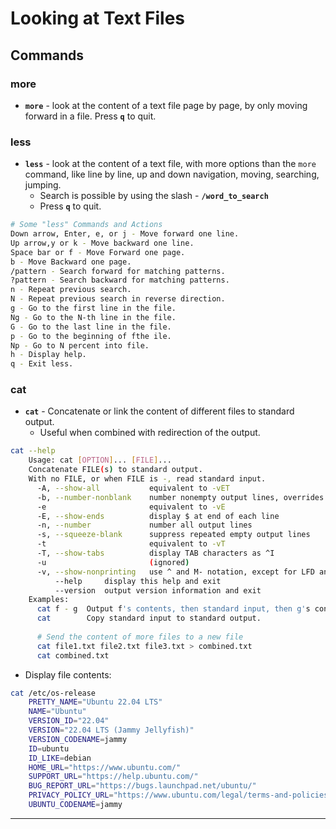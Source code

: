 # Looking at Text Files

## Commands

### more

- **`more`** - look at the content of a text file page by page, by only moving forward in a file. Press **`q`** to quit.

### less

- **`less`** - look at the content of a text file, with more options than the `more` command, like line by line, up and down navigation, moving, searching, jumping.
  - Search is possible by using the slash - **`/word_to_search`**
  - Press **`q`** to quit.

```bash
# Some "less" Commands and Actions
Down arrow, Enter, e, or j - Move forward one line.
Up arrow,y or k	- Move backward one line.
Space bar or f - Move Forward one page.
b - Move Backward one page.
/pattern - Search forward for matching patterns.
?pattern - Search backward for matching patterns.
n - Repeat previous search.
N - Repeat previous search in reverse direction.
g - Go to the first line in the file.
Ng - Go to the N-th line in the file.
G - Go to the last line in the file.
p - Go to the beginning of fthe ile.
Np - Go to N percent into file.
h - Display help.
q - Exit less.
```

### cat

- **`cat`** - Concatenate or link the content of different files to standard output.
  - Useful when combined with redirection of the output.


```bash
cat --help
	Usage: cat [OPTION]... [FILE]...
	Concatenate FILE(s) to standard output.
	With no FILE, or when FILE is -, read standard input.
	  -A, --show-all           equivalent to -vET
	  -b, --number-nonblank    number nonempty output lines, overrides -n
	  -e                       equivalent to -vE
	  -E, --show-ends          display $ at end of each line
	  -n, --number             number all output lines
	  -s, --squeeze-blank      suppress repeated empty output lines
	  -t                       equivalent to -vT
	  -T, --show-tabs          display TAB characters as ^I
	  -u                       (ignored)
	  -v, --show-nonprinting   use ^ and M- notation, except for LFD and TAB
	      --help     display this help and exit
	      --version  output version information and exit
	Examples:
	  cat f - g  Output f's contents, then standard input, then g's contents.
	  cat        Copy standard input to standard output.
	  
	  # Send the content of more files to a new file
	  cat file1.txt file2.txt file3.txt > combined.txt
	  cat combined.txt
```

- Display file contents:

```bash
cat /etc/os-release
	PRETTY_NAME="Ubuntu 22.04 LTS"
	NAME="Ubuntu"
	VERSION_ID="22.04"
	VERSION="22.04 LTS (Jammy Jellyfish)"
	VERSION_CODENAME=jammy
	ID=ubuntu
	ID_LIKE=debian
	HOME_URL="https://www.ubuntu.com/"
	SUPPORT_URL="https://help.ubuntu.com/"
	BUG_REPORT_URL="https://bugs.launchpad.net/ubuntu/"
	PRIVACY_POLICY_URL="https://www.ubuntu.com/legal/terms-and-policies/privacy-policy"
	UBUNTU_CODENAME=jammy
```

------

